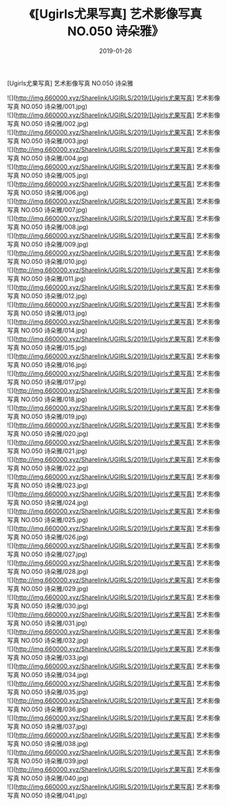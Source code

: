 ﻿---
layout: post
title:  《[Ugirls尤果写真] 艺术影像写真 NO.050 诗朵雅》
date:   2019-01-26
img: http://img.660000.xyz/Sharelink/UGIRLS/2019/[Ugirls尤果写真] 艺术影像写真 NO.050 诗朵雅/000.jpg
categories: [美女, 清纯, 唯美]
---

[Ugirls尤果写真] 艺术影像写真 NO.050 诗朵雅

 ![](http://img.660000.xyz/Sharelink/UGIRLS/2019/[Ugirls尤果写真] 艺术影像写真 NO.050 诗朵雅/001.jpg) <br>![](http://img.660000.xyz/Sharelink/UGIRLS/2019/[Ugirls尤果写真] 艺术影像写真 NO.050 诗朵雅/002.jpg) <br>![](http://img.660000.xyz/Sharelink/UGIRLS/2019/[Ugirls尤果写真] 艺术影像写真 NO.050 诗朵雅/003.jpg) <br>![](http://img.660000.xyz/Sharelink/UGIRLS/2019/[Ugirls尤果写真] 艺术影像写真 NO.050 诗朵雅/004.jpg) <br>![](http://img.660000.xyz/Sharelink/UGIRLS/2019/[Ugirls尤果写真] 艺术影像写真 NO.050 诗朵雅/005.jpg) <br>![](http://img.660000.xyz/Sharelink/UGIRLS/2019/[Ugirls尤果写真] 艺术影像写真 NO.050 诗朵雅/006.jpg) <br>![](http://img.660000.xyz/Sharelink/UGIRLS/2019/[Ugirls尤果写真] 艺术影像写真 NO.050 诗朵雅/007.jpg) <br>![](http://img.660000.xyz/Sharelink/UGIRLS/2019/[Ugirls尤果写真] 艺术影像写真 NO.050 诗朵雅/008.jpg) <br>![](http://img.660000.xyz/Sharelink/UGIRLS/2019/[Ugirls尤果写真] 艺术影像写真 NO.050 诗朵雅/009.jpg) <br>![](http://img.660000.xyz/Sharelink/UGIRLS/2019/[Ugirls尤果写真] 艺术影像写真 NO.050 诗朵雅/010.jpg) <br>![](http://img.660000.xyz/Sharelink/UGIRLS/2019/[Ugirls尤果写真] 艺术影像写真 NO.050 诗朵雅/011.jpg) <br>![](http://img.660000.xyz/Sharelink/UGIRLS/2019/[Ugirls尤果写真] 艺术影像写真 NO.050 诗朵雅/012.jpg) <br>![](http://img.660000.xyz/Sharelink/UGIRLS/2019/[Ugirls尤果写真] 艺术影像写真 NO.050 诗朵雅/013.jpg) <br>![](http://img.660000.xyz/Sharelink/UGIRLS/2019/[Ugirls尤果写真] 艺术影像写真 NO.050 诗朵雅/014.jpg) <br>![](http://img.660000.xyz/Sharelink/UGIRLS/2019/[Ugirls尤果写真] 艺术影像写真 NO.050 诗朵雅/015.jpg) <br>![](http://img.660000.xyz/Sharelink/UGIRLS/2019/[Ugirls尤果写真] 艺术影像写真 NO.050 诗朵雅/016.jpg) <br>![](http://img.660000.xyz/Sharelink/UGIRLS/2019/[Ugirls尤果写真] 艺术影像写真 NO.050 诗朵雅/017.jpg) <br>![](http://img.660000.xyz/Sharelink/UGIRLS/2019/[Ugirls尤果写真] 艺术影像写真 NO.050 诗朵雅/018.jpg) <br>![](http://img.660000.xyz/Sharelink/UGIRLS/2019/[Ugirls尤果写真] 艺术影像写真 NO.050 诗朵雅/019.jpg) <br>![](http://img.660000.xyz/Sharelink/UGIRLS/2019/[Ugirls尤果写真] 艺术影像写真 NO.050 诗朵雅/020.jpg) <br>![](http://img.660000.xyz/Sharelink/UGIRLS/2019/[Ugirls尤果写真] 艺术影像写真 NO.050 诗朵雅/021.jpg) <br>![](http://img.660000.xyz/Sharelink/UGIRLS/2019/[Ugirls尤果写真] 艺术影像写真 NO.050 诗朵雅/022.jpg) <br>![](http://img.660000.xyz/Sharelink/UGIRLS/2019/[Ugirls尤果写真] 艺术影像写真 NO.050 诗朵雅/023.jpg) <br>![](http://img.660000.xyz/Sharelink/UGIRLS/2019/[Ugirls尤果写真] 艺术影像写真 NO.050 诗朵雅/024.jpg) <br>![](http://img.660000.xyz/Sharelink/UGIRLS/2019/[Ugirls尤果写真] 艺术影像写真 NO.050 诗朵雅/025.jpg) <br>![](http://img.660000.xyz/Sharelink/UGIRLS/2019/[Ugirls尤果写真] 艺术影像写真 NO.050 诗朵雅/026.jpg) <br>![](http://img.660000.xyz/Sharelink/UGIRLS/2019/[Ugirls尤果写真] 艺术影像写真 NO.050 诗朵雅/027.jpg) <br>![](http://img.660000.xyz/Sharelink/UGIRLS/2019/[Ugirls尤果写真] 艺术影像写真 NO.050 诗朵雅/028.jpg) <br>![](http://img.660000.xyz/Sharelink/UGIRLS/2019/[Ugirls尤果写真] 艺术影像写真 NO.050 诗朵雅/029.jpg) <br>![](http://img.660000.xyz/Sharelink/UGIRLS/2019/[Ugirls尤果写真] 艺术影像写真 NO.050 诗朵雅/030.jpg) <br>![](http://img.660000.xyz/Sharelink/UGIRLS/2019/[Ugirls尤果写真] 艺术影像写真 NO.050 诗朵雅/031.jpg) <br>![](http://img.660000.xyz/Sharelink/UGIRLS/2019/[Ugirls尤果写真] 艺术影像写真 NO.050 诗朵雅/032.jpg) <br>![](http://img.660000.xyz/Sharelink/UGIRLS/2019/[Ugirls尤果写真] 艺术影像写真 NO.050 诗朵雅/033.jpg) <br>![](http://img.660000.xyz/Sharelink/UGIRLS/2019/[Ugirls尤果写真] 艺术影像写真 NO.050 诗朵雅/034.jpg) <br>![](http://img.660000.xyz/Sharelink/UGIRLS/2019/[Ugirls尤果写真] 艺术影像写真 NO.050 诗朵雅/035.jpg) <br>![](http://img.660000.xyz/Sharelink/UGIRLS/2019/[Ugirls尤果写真] 艺术影像写真 NO.050 诗朵雅/036.jpg) <br>![](http://img.660000.xyz/Sharelink/UGIRLS/2019/[Ugirls尤果写真] 艺术影像写真 NO.050 诗朵雅/037.jpg) <br>![](http://img.660000.xyz/Sharelink/UGIRLS/2019/[Ugirls尤果写真] 艺术影像写真 NO.050 诗朵雅/038.jpg) <br>![](http://img.660000.xyz/Sharelink/UGIRLS/2019/[Ugirls尤果写真] 艺术影像写真 NO.050 诗朵雅/039.jpg) <br>![](http://img.660000.xyz/Sharelink/UGIRLS/2019/[Ugirls尤果写真] 艺术影像写真 NO.050 诗朵雅/040.jpg) <br>![](http://img.660000.xyz/Sharelink/UGIRLS/2019/[Ugirls尤果写真] 艺术影像写真 NO.050 诗朵雅/041.jpg) <br>